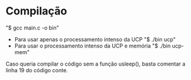 # Compilação

"$ gcc main.c -o bin"

- Para usar apenas o processamento intenso da UCP "$ ./bin ucp"
- Para usar o processamento intenso da UCP e memória "$ ./bin ucp-mem"

Caso queria compilar o código sem a função usleep(), basta comentar a linha 19 do código conte.
